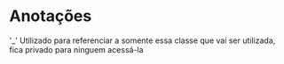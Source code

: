# Anotações

'_' Utilizado para referenciar a somente essa classe que vai ser utilizada, fica privado para ninguem acessá-la
